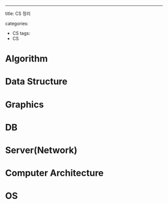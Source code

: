 ---
title: CS 정리

categories: 
- CS
tags: 
- CS


# Algorithm

# Data Structure

# Graphics

# DB

# Server(Network)

# Computer Architecture

# OS
